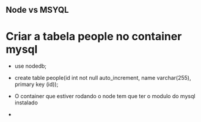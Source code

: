 ## Node vs MSYQL

# Criar a tabela people no container mysql
* use nodedb;
* create table people(id int not null auto_increment, name varchar(255), primary key (id));

* O container que estiver rodando o node tem que ter o modulo do mysql instalado
* 